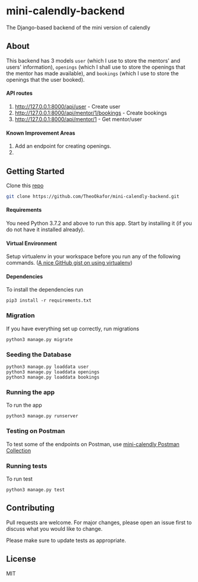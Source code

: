 # mini-calendly-backend
The Django-based backend of the mini version of calendly
## About
This backend has 3 models `user` (which I use to store the mentors' and users' information), `openings` (which I shall use to store the openings that the mentor has made available), and `bookings` (which I use to store the openings that the user booked).
#### API routes
1. http://127.0.0.1:8000/api/user - Create user
2. http://127.0.0.1:8000/api/mentor/1/bookings - Create bookings
3. http://127.0.0.1:8000/api/mentor/1 - Get mentor/user

#### Known Improvement Areas
1. Add an endpoint for creating openings.
2. 

## Getting Started

Clone this [repo](https://github.com/TheoOkafor/mini-calendly-backend.git)

```bash
git clone https://github.com/TheoOkafor/mini-calendly-backend.git
```
#### Requirements
You need Python 3.7.2 and above to run this app. Start by installing it (if you do not have it installed already).


#### Virtual Environment
Setup virtualenv in your workspace before you run any of the following commands. ([A nice GitHub gist on using virtualenv](https://gist.github.com/Geoyi/d9fab4f609e9f75941946be45000632b))

#### Dependencies
To install the dependencies run
```venv
pip3 install -r requirements.txt
```

### Migration
If you have everything set up correctly, run migrations

```venv
python3 manage.py migrate
```

### Seeding the Database
```venv
python3 manage.py loaddata user
python3 manage.py loaddata openings
python3 manage.py loaddata bookings
```

### Running the app
To run the app
```venv
python3 manage.py runserver
```

### Testing on Postman
To test some of the endpoints on Postman, use
[mini-calendly Postman Collection](https://www.getpostman.com/collections/b05bfdae2f28def0f08a)

### Running tests
To run test
```venv
python3 manage.py test
```

## Contributing
Pull requests are welcome. For major changes, please open an issue first to discuss what you would like to change.

Please make sure to update tests as appropriate.

## License
MIT